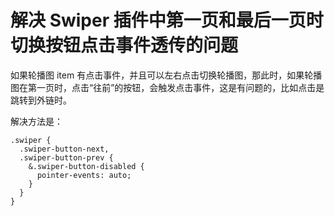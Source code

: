 # 解决 Swiper 插件中第一页和最后一页时切换按钮点击事件透传的问题

如果轮播图 item 有点击事件，并且可以左右点击切换轮播图，那此时，如果轮播图在第一页时，点击“往前”的按钮，会触发点击事件，这是有问题的，比如点击是跳转到外链时。

解决方法是：

```less
.swiper {
  .swiper-button-next,
  .swiper-button-prev {
    &.swiper-button-disabled {
      pointer-events: auto;
    }
  }
}
```
